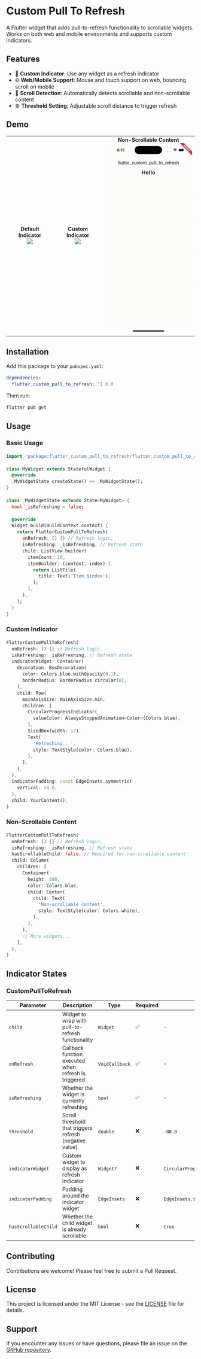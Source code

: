 # Custom Pull To Refresh

A Flutter widget that adds pull-to-refresh functionality to scrollable widgets. Works on both web and mobile environments and supports custom indicators.

## Features

- 🎨 **Custom Indicator**: Use any widget as a refresh indicator
- 🌐 **Web/Mobile Support**: Mouse and touch support on web, bouncing scroll on mobile
- 📱 **Scroll Detection**: Automatically detects scrollable and non-scrollable content
- ⚙️ **Threshold Setting**: Adjustable scroll distance to trigger refresh

## Demo

<table>
<tr>
<td align="center">
<strong>Default Indicator</strong><br/>
<img src="https://github.com/seonwooke/assets-management/raw/main/flutter_custom_pull_to_refresh/default_indicator_example.gif" width="240"/>
</td>
<td align="center">
<strong>Custom Indicator</strong><br/>
<img src="https://github.com/seonwooke/assets-management/raw/main/flutter_custom_pull_to_refresh/custom_indicator_example.gif" width="240"/>
</td>
<td align="center">
<strong>Non-Scrollable Content</strong><br/>
<img src="https://github.com/seonwooke/assets-management/raw/main/flutter_custom_pull_to_refresh/not_scrollable_example.gif" width="240"/>
</td>
</tr>
</table>

## Installation

Add this package to your `pubspec.yaml`:

```yaml
dependencies:
  flutter_custom_pull_to_refresh: ^1.0.0
```

Then run:
```bash
flutter pub get
```

## Usage

### Basic Usage

```dart
import 'package:flutter_custom_pull_to_refresh/flutter_custom_pull_to_refresh.dart';

class MyWidget extends StatefulWidget {
  @override
  _MyWidgetState createState() => _MyWidgetState();
}

class _MyWidgetState extends State<MyWidget> {
  bool _isRefreshing = false;

  @override
  Widget build(BuildContext context) {
    return FlutterCustomPullToRefresh(
      onRefresh: () {} // Refresh logic,
      isRefreshing: _isRefreshing, // Refresh state
      child: ListView.builder(
        itemCount: 20,
        itemBuilder: (context, index) {
          return ListTile(
            title: Text('Item $index'),
          );
        },
      ),
    );
  }
}
```

### Custom Indicator

```dart
FlutterCustomPullToRefresh(
  onRefresh: () {} // Refresh logic,
  isRefreshing: _isRefreshing, // Refresh state
  indicatorWidget: Container(
    decoration: BoxDecoration(
      color: Colors.blue.withOpacity(0.1),
      borderRadius: BorderRadius.circular(8),
    ),
    child: Row(
      mainAxisSize: MainAxisSize.min,
      children: [
        CircularProgressIndicator(
          valueColor: AlwaysStoppedAnimation<Color>(Colors.blue),
        ),
        SizedBox(width: 12),
        Text(
          'Refreshing...',
          style: TextStyle(color: Colors.blue),
        ),
      ],
    ),
  ),
  indicatorPadding: const EdgeInsets.symmetric(
    vertical: 24.0,
  ),
  child: YourContent(),
)
```

### Non-Scrollable Content

```dart
FlutterCustomPullToRefresh(
  onRefresh: () {} // Refresh logic,
  isRefreshing: _isRefreshing, // Refresh state
  hasScrollableChild: false, // Required for non-scrollable content
  child: Column(
    children: [
      Container(
        height: 200,
        color: Colors.blue,
        child: Center(
          child: Text(
            'Non-scrollable content',
            style: TextStyle(color: Colors.white),
          ),
        ),
      ),
      // More widgets...
    ],
  ),
)
```

## Indicator States

### CustomPullToRefresh

| Parameter | Description | Type | Required | Default |
|-----------|-------------|------|----------|---------|
| `child` | Widget to wrap with pull-to-refresh functionality | `Widget` | ✅ | - | |
| `onRefresh` | Callback function executed when refresh is triggered | `VoidCallback` | ✅ | - | |
| `isRefreshing` | Whether the widget is currently refreshing | `bool` | ✅ | - | |
| `threshold` | Scroll threshold that triggers refresh (negative value) | `double` | ❌ | `-80.0` | |
| `indicatorWidget` | Custom widget to display as refresh indicator | `Widget?` | ❌ | `CircularProgressIndicator.adaptive()` | |
| `indicatorPadding` | Padding around the indicator widget | `EdgeInsets` | ❌ | `EdgeInsets.symmetric(vertical: 24.0)` | |
| `hasScrollableChild` | Whether the child widget is already scrollable | `bool` | ❌ | `true` | |


## Contributing

Contributions are welcome! Please feel free to submit a Pull Request.

## License

This project is licensed under the MIT License - see the [LICENSE](LICENSE) file for details.

## Support

If you encounter any issues or have questions, please file an issue on the [GitHub repository](https://github.com/seonwooke/flutter_custom_pull_to_refresh).
